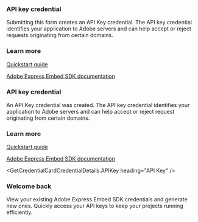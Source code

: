 <GetCredential className="getCredentialContainer" templateId="{template_id}" productName="{product_name}" >

<GetCredentialSignIn title="Get credentials" paragraph="Create unique credentials that you will use to call Adobe Express Embed SDK from your application." buttonText="Sign in to create credentials" />

<GetCredentialForm title="Get credentials" paragraph="Create unique credentials that you will use to call Adobe Express Embed SDK from your application." className="formClass">

<GetCredentialFormCredentialName label="Credential name" description="Credential name must be unique and between 6 and 45 characters long and must not contain any special characters. A project will be automatically created with the same name in Adobe Developer Console." range="45" />

<GetCredentialFormAllowedOrigins label="Allowed domains (up to 5)" contextHelp={true} contextHelpHeading="What are allowed domains" placeholder="Example: www.domain-1.com, www.domain-2.com, *.my-domain.com, localhost:5000" contextHelpText="To prevent a third party from using your client ID on their own website, the use of your client ID is restricted to a list of domains that you specifically authorize." contextHelpLink="https://www.adobe.com/" contextHelpLabelForLink="Learn more in our documentation" description="Use wildcards to enter multiple subdomains (*.my-domain.com) or commas to separate multiple domains (www.domain-1.com, www.domain-2.com). During local development, you can include ports greater than 1023 with localhost (e.g. localhost:3000). Standard ports (80, 443) will be used for non-localhost domains." />

<GetCredentialFormProducts label="Included products and services">

<GetCredentialFormProduct label="Adobe Express Embed SDK" icon={creativeCloud} />

</GetCredentialFormProducts>

<GetCredentialFormDownloads label="Download a personalized code sample" contextHelp={true} contextHelpHeading="Select Language">

<GetCredentialFormDownload title="JavaScript" href={data?.allFile?.edges[0]?.node?.publicURL} />

</GetCredentialFormDownloads>

<GetCredentialFormAdobeDeveloperConsole label='By checking this box, you agree to' linkText="Adobe Developer Terms of Use" href="https://wwwimages2.adobe.com/content/dam/cc/en/legal/servicetou/Adobe-Developer-Additional-Terms_en-US_20230822.pdf" />

<GetCredentialFormSide>

### API key credential

Submitting this form creates an API Key credential. The API key credential identifies your application to Adobe servers and can help accept or reject requests originating from certain domains.

### Learn more

[Quickstart guide](https://developer.adobe.com/express/embed-sdk/docs/guides/quickstart/)

[Adobe Express Embed SDK documentation](https://developer.adobe.com/express/embed-sdk/docs/guides/)

</GetCredentialFormSide>

</GetCredentialForm>

<GetCredentialUnknownError />

<GetCredentialCard title="Your credential is ready to use" paragraph="Check the downloads section of your browser for the ZIP file, or find it where you save downloads on your machine." nextStepsLabel="Next steps" nextStepsHref={targetURL} devConsoleDirection="/console" developerConsoleManage="Manage on Developer console" className="card_developer_console">

<GetCredentialCardSide>

### API key credential

An API Key credential was created. The API key credential identifies your application to Adobe servers and can help accept or reject request originating from certain domains.

### Learn more

[Quickstart guide](https://developer.adobe.com/express/embed-sdk/docs/guides/quickstart/)

[Adobe Express Embed SDK documentation](https://developer.adobe.com/express/embed-sdk/docs/guides/)

</GetCredentialCardSide>

<GetCredentialCardProducts label="Included products and services">

<GetCredentialCardProduct label="Adobe Express Embed SDK" icon={creativeCloud} />

</GetCredentialCardProducts>

<GetCredentialCardDevConsoleLink heading="Developer Console Project" />

<GetCredentialCardCredentialDetails heading="Credential details">

<GetCredentialCardCredentialDetails.APIKey heading="API Key" />

<GetCredentialCardCredentialDetailsAllowedOrigins heading="Allowed domains" />

<GetCredentialCardCredentialDetailsOrganizationName heading="Organization" />

<GetCredentialCardCredentialDetailsImsOrgID heading="IMS Organization ID" />

</GetCredentialCardCredentialDetails>

</GetCredentialCard>

<GetCredentialReturn title="Previously created projects" paragraph="Select a project and access your existing credentials for Adobe Express Embed SDK." nextStepsLabel="Next steps" nextStepsHref={targetURL} className="card_developer_console">

<GetCredentialReturnSide>

<GetCredentialReturnSideCustom>

### Welcome back

View your existing Adobe Express Embed SDK credentials and generate new ones. Quickly access your API keys to keep your projects running efficiently.

</GetCredentialReturnSideCustom>

<GetCredentialReturnSideNewCredential heading="Need another credential?" buttonLabel="Create new credential" />

</GetCredentialReturnSide>

<GetCredentialReturnCredentialDetails heading="Credential details">

<GetCredentialReturnCredentialDetailsAPIKey heading="API Key" />

<GetCredentialReturnCredentialDetailsAllowedOrigins heading="Allowed domains" />

<GetCredentialReturnCredentialDetailsOrganizationName heading="Organization" />

<GetCredentialReturnCredentialDetailsImsOrgID heading="IMS Organization ID" />

</GetCredentialReturnCredentialDetails>

<GetCredentialReturnProjectsDropdown label="Projects" subHeading="Only your projects that contain credentials are shown" />

<GetCredentialReturnManageDeveloperConsole label="Manage all your projects and credentials on Adobe Developer Console" direction='/console/projects' />

<GetCredentialReturnDevConsoleLink heading="Developer Console Project" />

<GetCredentialReturnProducts label="Included products and services">

<GetCredentialReturnProduct label="Adobe Express Embed SDK" icon={creativeCloud} />

</GetCredentialReturnProducts>

</GetCredentialReturn>

<GetCredentialRequestAccess title="Get credentials" paragraph="Create unique credentials that you will use to call Adobe Express Embed SDK from your application.">

<GetCredentialRequestAccessRestrictedAccess title="Restricted Access" buttonLabel="Request access" >

<GetCredentialRequestAccessRestrictedAccessProducts label="Included products and services">

<GetCredentialRequestAccessRestrictedAccessProductsProduct label="Adobe Express Embed SDK" icon={creativeCloud} />

</GetCredentialRequestAccessRestrictedAccessProducts>

</GetCredentialRequestAccessRestrictedAccess>

</GetCredentialRequestAccess>

</GetCredential>